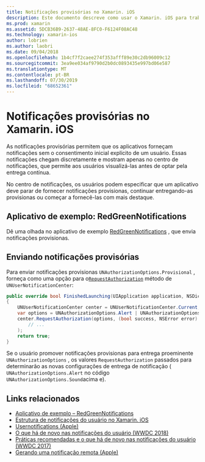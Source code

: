 ```yaml
---
title: Notificações provisórias no Xamarin. iOS
description: Este documento descreve como usar o Xamarin. iOS para trabalhar com notificações provisórias. As notificações provisionas, introduzidas no iOS 12, permitem que os aplicativos enviem notificações silenciosas sem permissão explícita do usuário.
ms.prod: xamarin
ms.assetid: 5DCB36B9-2637-48AE-8FC0-F6124F08AC48
ms.technology: xamarin-ios
author: lobrien
ms.author: laobri
ms.date: 09/04/2018
ms.openlocfilehash: 1b4cf7f2caee274f353afff89e30c2db96009c12
ms.sourcegitcommit: 3ea9ee034af9790d2b0dc0893435e997bd06e587
ms.translationtype: MT
ms.contentlocale: pt-BR
ms.lasthandoff: 07/30/2019
ms.locfileid: "68652361"
---
```

# <a name="provisional-notifications-in-xamarinios"></a>Notificações provisórias no Xamarin. iOS

As notificações provisórias permitem que os aplicativos forneçam notificações sem o consentimento inicial explícito de um usuário. Essas notificações chegam discretamente e mostram apenas no centro de notificações, que permite aos usuários visualizá-las antes de optar pela entrega contínua.

No centro de notificações, os usuários podem especificar que um aplicativo deve parar de fornecer notificações provisionas, continuar entregando-as provisionas ou começar a fornecê-las com mais destaque.

## <a name="sample-app-redgreennotifications"></a>Aplicativo de exemplo: RedGreenNotifications

Dê uma olhada no aplicativo de exemplo [RedGreenNotifications](https://docs.microsoft.com/samples/xamarin/ios-samples/ios12-redgreennotifications) , que envia notificações provisionas.

## <a name="sending-provisional-notifications"></a>Enviando notificações provisórias

Para enviar notificações provisionas `UNAuthorizationOptions.Provisional` , forneça como uma opção para o[`RequestAuthorization`](xref:UserNotifications.UNUserNotificationCenter.RequestAuthorization*)
método de `UNUserNotificationCenter`:

```csharp
public override bool FinishedLaunching(UIApplication application, NSDictionary launchOptions)
{
    UNUserNotificationCenter center = UNUserNotificationCenter.Current;
    var options = UNAuthorizationOptions.Alert | UNAuthorizationOptions.Sound | UNAuthorizationOptions.Provisional;
    center.RequestAuthorization(options, (bool success, NSError error) => {
        // ...
    );
    return true;
}
```

Se o usuário promover notificações provisionas para entrega proeminente `UNAuthorizationOptions` , os valores `RequestAuthorization` passados para determinarão as novas configurações de entrega de notificação ( `UNAuthorizationOptions.Alert` no código `UNAuthorizationOptions.Sound`acima e).

## <a name="related-links"></a>Links relacionados

- [Aplicativo de exemplo – RedGreenNotifications](https://docs.microsoft.com/samples/xamarin/ios-samples/ios12-redgreennotifications)
- [Estrutura de notificações do usuário no Xamarin. iOS](~/ios/platform/user-notifications/index.md)
- [Usernotifications (Apple)](https://developer.apple.com/documentation/usernotifications?language=objc)
- [O que há de novo nas notificações do usuário (WWDC 2018)](https://developer.apple.com/videos/play/wwdc2018/710/)
- [Práticas recomendadas e o que há de novo nas notificações do usuário (WWDC 2017)](https://developer.apple.com/videos/play/wwdc2017/708/)
- [Gerando uma notificação remota (Apple)](https://developer.apple.com/documentation/usernotifications/setting_up_a_remote_notification_server/generating_a_remote_notification)
